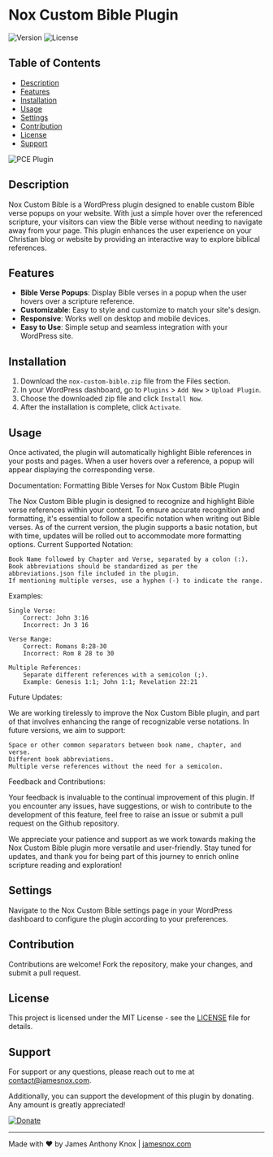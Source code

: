 # Nox Custom Bible Plugin

![Version](https://img.shields.io/badge/version-1.0.0-blue.svg)
![License](https://img.shields.io/badge/license-MIT-green.svg)

## Table of Contents

- [Description](#description)
- [Features](#features)
- [Installation](#installation)
- [Usage](#usage)
- [Settings](#settings)
- [Contribution](#contribution)
- [License](#license)
- [Support](#support)

![PCE Plugin](https://github.com/jamesk9526/Nox-Custom-Bible/assets/93682381/2741ae1e-4d49-4be8-8e6d-a54f242771a4)

## Description

Nox Custom Bible is a WordPress plugin designed to enable custom Bible verse popups on your website. With just a simple hover over the referenced scripture, your visitors can view the Bible verse without needing to navigate away from your page. This plugin enhances the user experience on your Christian blog or website by providing an interactive way to explore biblical references.

## Features

- **Bible Verse Popups**: Display Bible verses in a popup when the user hovers over a scripture reference.
- **Customizable**: Easy to style and customize to match your site's design.
- **Responsive**: Works well on desktop and mobile devices.
- **Easy to Use**: Simple setup and seamless integration with your WordPress site.

## Installation

1. Download the `nox-custom-bible.zip` file from the Files section.
2. In your WordPress dashboard, go to `Plugins` > `Add New` > `Upload Plugin`.
3. Choose the downloaded zip file and click `Install Now`.
4. After the installation is complete, click `Activate`.

## Usage

Once activated, the plugin will automatically highlight Bible references in your posts and pages. When a user hovers over a reference, a popup will appear displaying the corresponding verse.

Documentation: Formatting Bible Verses for Nox Custom Bible Plugin

The Nox Custom Bible plugin is designed to recognize and highlight Bible verse references within your content. To ensure accurate recognition and formatting, it's essential to follow a specific notation when writing out Bible verses. As of the current version, the plugin supports a basic notation, but with time, updates will be rolled out to accommodate more formatting options.
Current Supported Notation:

    Book Name followed by Chapter and Verse, separated by a colon (:).
    Book abbreviations should be standardized as per the abbreviations.json file included in the plugin.
    If mentioning multiple verses, use a hyphen (-) to indicate the range.

Examples:

    Single Verse:
        Correct: John 3:16
        Incorrect: Jn 3 16

    Verse Range:
        Correct: Romans 8:28-30
        Incorrect: Rom 8 28 to 30

    Multiple References:
        Separate different references with a semicolon (;).
        Example: Genesis 1:1; John 1:1; Revelation 22:21

Future Updates:

We are working tirelessly to improve the Nox Custom Bible plugin, and part of that involves enhancing the range of recognizable verse notations. In future versions, we aim to support:

    Space or other common separators between book name, chapter, and verse.
    Different book abbreviations.
    Multiple verse references without the need for a semicolon.

Feedback and Contributions:

Your feedback is invaluable to the continual improvement of this plugin. If you encounter any issues, have suggestions, or wish to contribute to the development of this feature, feel free to raise an issue or submit a pull request on the Github repository.

We appreciate your patience and support as we work towards making the Nox Custom Bible plugin more versatile and user-friendly. Stay tuned for updates, and thank you for being part of this journey to enrich online scripture reading and exploration!

## Settings

Navigate to the Nox Custom Bible settings page in your WordPress dashboard to configure the plugin according to your preferences.

## Contribution

Contributions are welcome! Fork the repository, make your changes, and submit a pull request.

## License

This project is licensed under the MIT License - see the [LICENSE](LICENSE) file for details.

## Support

For support or any questions, please reach out to me at [contact@jamesnox.com](mailto:james@jamesnox.com).

Additionally, you can support the development of this plugin by donating. Any amount is greatly appreciated!

[![Donate](https://www.paypalobjects.com/en_US/i/btn/btn_donate_SM.gif)](https://www.paypal.com/donate?hosted_button_id=6K8ZXLZNRWYDJ)

---

Made with ❤️ by James Anthony Knox | [jamesnox.com](https://jamesnox.com)
